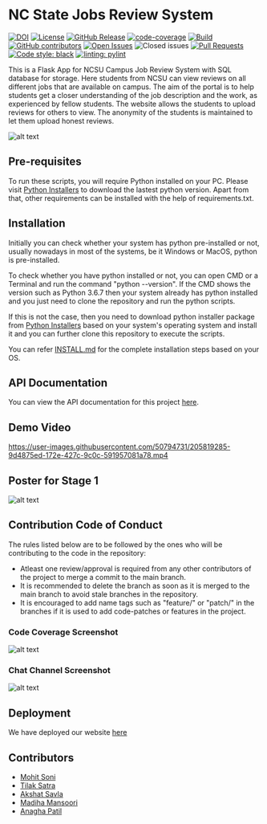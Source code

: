  # NC State Jobs Review System
 
<!-- <a href="https://github.com/ashishjoshi2605/ncsu-campus-jobs-review-system/actions" alt="Build Status"><img src="https://img.shields.io/github/workflow/status/ashishjoshi2605/ncsu-campus-jobs-review-system/Build%20main" /></a> -->
<!-- <img alt="GitHub Workflow Status" src="https://img.shields.io/github/workflow/status/ashishjoshi2605/ncsu-campus-jobs-review-system/website?color=magenta&label=Documentation"> -->
[![DOI](https://zenodo.org/badge/571841941.svg)](https://zenodo.org/badge/latestdoi/571841941)
<a href="https://github.com/akshat22/campus-job-review-system/blob/main/LICENSE"><img 
alt="License" src="https://img.shields.io/github/license/akshat22/campus-job-review-system"></a>
[![GitHub Release](https://img.shields.io/github/release/akshat22/campus-job-review-system.svg)](https://github.com/akshat22/campus-job-review-system/releases)
[![code-coverage](https://img.shields.io/badge/code--coverage-62%25-green)](https://drive.google.com/file/d/1oO6JZ_l4851oo6Akqr53Kv9ANjqwhcnr/view?usp=share_link)
[![Build](https://github.com/akshat22/campus-job-review-system/actions/workflows/check-commits.yml/badge.svg)](https://github.com/akshat22/campus-job-review-system/actions/workflows/check-commits.yml)
[![GitHub contributors](https://img.shields.io/github/contributors/akshat22/campus-job-review-system)](https://github.com/akshat22/campus-job-review-system/graphs/contributors)
[![Open Issues](https://img.shields.io/github/issues/akshat22/campus-job-review-system)](https://github.com/akshat22/campus-job-review-system/issues)
![Closed issues](https://img.shields.io/github/issues-closed/akshat22/campus-job-review-system?color=bright-green)
[![Pull Requests](https://img.shields.io/github/issues-pr/akshat22/campus-job-review-system)](https://github.com/akshat22/campus-job-review-system)
[![Code style: black](https://img.shields.io/badge/code%20style-black-000000.svg)](https://github.com/psf/black)
[![linting: pylint](https://img.shields.io/badge/linting-pylint-yellowgreen)](https://github.com/PyCQA/pylint)

This is a Flask App for NCSU Campus Job Review System with SQL database for storage. Here students from NCSU can view reviews on all different jobs that are available on campus. The aim of the portal is to help students get a closer understanding of the job description and the work, as experienced by fellow students. The website allows the students to upload reviews for others to view. The anonymity of the students is maintained to let them upload honest reviews.

 ![alt text](https://github.com/akshat22/campus-job-review-system/blob/main/Data/homepage.jpeg)


## Pre-requisites
To run these scripts, you will require Python installed on your PC. Please visit [Python Installers](https://www.python.org/downloads/) to download the lastest python version. Apart from that, other requirements can be installed with the help of requirements.txt.

## Installation
Initially you can check whether your system has python pre-installed or not, usually nowadays in most of the systems, be it Windows or MacOS, python is pre-installed. 

To check whether you have python installed or not, you can open CMD or a Terminal and run the command "python --version". If the CMD shows the version such as Python 3.6.7 then your system already has python installed and you just need to clone the repository and run the python scripts. 

If this is not the case, then you need to download python installer package from [Python Installers](https://www.python.org/downloads/) based on your system's operating system and install it and you can further clone this repository to execute the scripts.

You can refer [INSTALL.md](https://github.com/ashishjoshi2605/ncsu-campus-jobs-review-system/blob/main/INSTALL.md) for the complete installation steps based on your OS.

## API Documentation
You can view the API documentation for this project [here](docs/index.html).

## Demo Video
https://user-images.githubusercontent.com/50794731/205819285-9d4875ed-172e-427c-9c0c-591957081a78.mp4


## Poster for Stage 1
![alt text](https://github.com/ashishjoshi2605/ncsu-campus-jobs-review-system/blob/main/app/static/Poster.jpg)

## Contribution Code of Conduct

The rules listed below are to be followed by the ones who will be contributing to the code in the repository:
  
  - Atleast one review/approval is required from any other contributors of the project to merge a commit to the main branch.
  - It is recommended to delete the branch as soon as it is merged to the main branch to avoid stale branches in the repository.
  - It is encouraged to add name tags such as "feature/" or "patch/" in the branches if it is used to add code-patches or features in the project.
  
### Code Coverage Screenshot

![alt text](https://github.com/akshat22/campus-job-review-system/blob/main/Data/code_coverage.jpeg)

### Chat Channel Screenshot

![alt text](https://github.com/akshat22/campus-job-review-system/blob/main/Data/chatCommunication.jpeg)

## Deployment
We have deployed our website [here](http://44.204.178.112:5000/)

## Contributors

- [Mohit Soni](https://github.com/mohitsoni2111)
- [Tilak Satra](https://github.com/tilaksatra)
- [Akshat Savla](https://github.com/akshat22)
- [Madiha Mansoori](https://github.com/madiha2001)
- [Anagha Patil](https://github.com/Anagha-2000)
